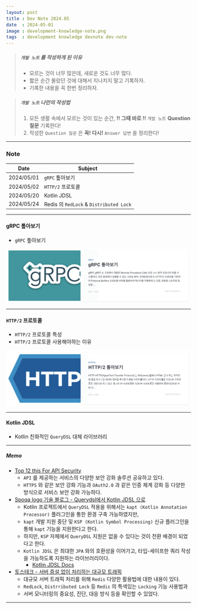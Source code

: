 ```yaml
---
layout: post
title : Dev Note 2024.05
date  : 2024-05-01
image : development-knowledge-note.png
tags  : development knowledge devnote dev-note
---
```


> ##### `개발 노트` 를 작성하게 된 이유
> - 모르는 것이 너무 많은데, 새로운 것도 너무 많다.
> - 짧은 순간 몰랐던 것에 대해서 지나치지 말고 기록하자.
> - 기록한 내용을 꼭 한번 정리하자.

> ##### `개발 노트` 나만의 작성법
> 1. 모든 생활 속에서 모르는 것이 있는 순간, **!! 그때 바로 !!** `개발 노트` **Question 질문** 기록한다!
> 2. 작성한 `Question 질문` 은 **꼭! 다시!** `Answer 답변` 을 정리한다!

---

### Note

| Date | Subject |
| :---: | --- |
| 2024/05/01 | `gRPC` 톺아보기 |
| 2024/05/02 | `HTTP/2` 프로토콜 |
| 2024/05/20 | Kotlin JDSL |
| 2024/05/24 | Redis 의 `RedLock` & `Distributed Lock` |

---

#### gRPC 톺아보기

- `gRPC` 톺아보기

[![dev-note_grpc](/images/dev-note_grpc.png)](/2024/05/01/gRPC/)

---

#### `HTTP/2` 프로토콜

- `HTTP/2` 프로토콜 특성
- `HTTP/2` 프로토콜 사용해야하는 이유

[![dev-note_http2](/images/dev-note_http2.png)](/2024/05/02/http2/)

---

#### Kotlin JDSL

- Kotlin 친화적인 `QueryDSL` 대체 라이브러리

---

##### Memo

- [Top 12 this For API Security](https://careerly.co.kr/comments/104283)
  - `API` 를 제공하는 서비스의 다양한 보안 강화 솔루션 공유하고 있다.
  - `HTTPS` 와 같은 보안 강화 기능과 `OAuth2.0` 과 같은 인증 체계 강화 등 다양한 방식으로 서비스 보안 강화 가능하다.
- [Spoqa logo 기술 블로그 - Querydsl에서 Kotlin JDSL 으로](https://spoqa.github.io/2024/05/03/transfer-jdsl.html?utm_source=oneoneone)
  - Kotlin 프로젝트에서 `QueryDSL` 적용을 위해서는 `kapt (Kotlin Annotation Processor)` 플러그인을 통한 환경 구축 가능하였지만,
  - `kapt` 개발 지원 중단 및 `KSP (Kotlin Symbol Processing)` 신규 플러그인을 통해 `kapt` 기능을 지원한다고 한다.
  - 하지만, `KSP` 자체에서 `QueryDSL` 지원은 없을 수 있다는 것이 전환 배경이 되었다고 한다.
  - `Kotlin JDSL` 은 최대한 `JPA` 와의 호환성을 이어가고, 타입-세이프한 쿼리 작성을 가능하도록 지원하는 라이브러리이다.
    - [Kotlin JDSL Docs](https://kotlin-jdsl.gitbook.io/docs)
- [토스테크 - 서버 증설 없이 처리하는 대규모 트래픽](https://toss.tech/article/monitoring-traffic)
  - 대규모 서버 트래픽 처리를 위해 `Redis` 다양한 활용법에 대한 내용이 있다.
  - `RedLock`, `Distrributed Lock` 등 `Redis` 의 특색있는 `Locking` 기능 사용법과
  - 서버 모니터링의 중요성, 진단, 대응 방식 등을 확인할 수 있었다.

---
